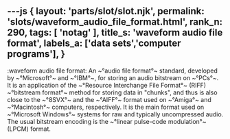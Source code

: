---js
{
  layout: 'parts/slot/slot.njk',
  permalink: 'slots/waveform_audio_file_format.html',
  rank_n: 290,
  tags: [ 'notag' ],
  title_s: 'waveform audio file format',
  labels_a: ['data sets','computer programs'],
}
---
:waveform audio file format:
An ~°audio file format°~ standard, developed by ~°Microsoft°~ and ~°IBM°~, for storing an audio bitstream on ~°PCs°~. It is an application of the ~°Resource Interchange File Format°~ (RIFF) ~°bitstream format°~ method for storing data in "chunks", and thus is also close to the ~°8SVX°~ and the ~°AIFF°~ format used on ~°Amiga°~ and ~°Macintosh°~ computers, respectively. It is the main format used on ~°Microsoft Windows°~ systems for raw and typically uncompressed audio. The usual bitstream encoding is the ~°linear pulse-code modulation°~ (LPCM) format.
